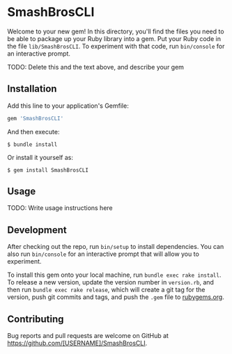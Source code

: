 # SmashBrosCLI

Welcome to your new gem! In this directory, you'll find the files you need to be able to package up your Ruby library into a gem. Put your Ruby code in the file `lib/SmashBrosCLI`. To experiment with that code, run `bin/console` for an interactive prompt.

TODO: Delete this and the text above, and describe your gem

## Installation

Add this line to your application's Gemfile:

```ruby
gem 'SmashBrosCLI'
```

And then execute:

    $ bundle install

Or install it yourself as:

    $ gem install SmashBrosCLI

## Usage

TODO: Write usage instructions here

## Development

After checking out the repo, run `bin/setup` to install dependencies. You can also run `bin/console` for an interactive prompt that will allow you to experiment.

To install this gem onto your local machine, run `bundle exec rake install`. To release a new version, update the version number in `version.rb`, and then run `bundle exec rake release`, which will create a git tag for the version, push git commits and tags, and push the `.gem` file to [rubygems.org](https://rubygems.org).

## Contributing

Bug reports and pull requests are welcome on GitHub at https://github.com/[USERNAME]/SmashBrosCLI.

